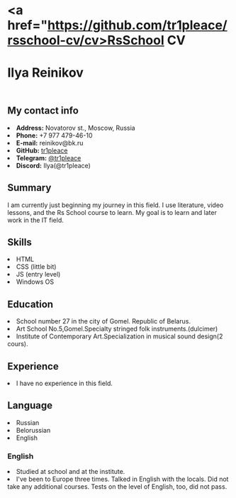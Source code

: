 ﻿#  <a href="https://github.com/tr1pleace/rsschool-cv/cv>RsSchool CV</a>
<!DOCTYPE html>
<html lang="en">
<head>
<link rel="stylesheet" href="css/README.css" />
<meta http-equiv="Content-type" content="text/html;charset=UTF-8" />
</head>
<body>
<h1>Ilya Reinikov</h1>
<!DOCTYPE html>
<html lang="ru">
<header>
<link rel="stylesheet" href="css/README.css" />
<meta http-equiv="Content-type" content="text/html;charset=UTF-8" />
</header>
<body>
<h2>My contact info</h2>
<div>
<li>
<strong>Address:</strong>
Novatorov st., Moscow, Russia
</li>
<li>
<strong>Phone:</strong>
+7 977 479-46-10
</li>
<li>
<strong>E-mail:</strong>
reinikov@bk.ru
</li>
<li>
<strong>GitHub:</strong>
<a href="https://github.com/tr1pleace">tr1pleace</a>
</li>
<li>
<strong>Telegram:</strong>
<a href="https://t.me/tr1pleace">@tr1pleace</a>
</li>
<li>
<strong>Discord:</strong> Ilya(@tr1pleace)
</li>
</div>
<h2>Summary</h2>
<div>
<p>I am currently just beginning my journey in this field. I use literature, video lessons, and the Rs School course to learn. My goal is to learn and later work in the IT field.</p>
</div>
<h2>Skills</h2>
<li>HTML</li>
<li>CSS (little bit)</li>
<li>JS (entry level)</li>
<li>Windows OS</li>
<h2>Education</h2>
<div>
<li>School number 27 in the city of Gomel.
Republic of Belarus.</li>
<li>Art School No.5,Gomel.Specialty stringed folk instruments.(dulcimer)
</li>
<li>Institute of Contemporary Art.Specialization in musical sound design(2 cours).</li>
</div>
<h2>Experience</h2>
<div>
<li>I have no experience in this field.</li>
</div>
<h2>Language</h2>
<div>
<li>Russian</li>
<li>Belorussian</li>
<li>English</li>
</div>
<h3>English</h3>
<li>Studied at school and at the institute.</li>
<li>I've been to Europe three times. Talked in English with the locals. Did not take any additional courses. Tests on the level of English, too, did not pass. </li>
</body>
</html>
